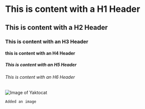 # This is content with a H1 Header
## This is content with a H2 Header
### This is content with an H3 Header
#### this is content with an H4 Header
##### This is content with an H5 Header
###### This is content with an H6 Header

![Image of Yaktocat](https://octodex.github.com/images/yaktocat.png)
```
Added an image
```

